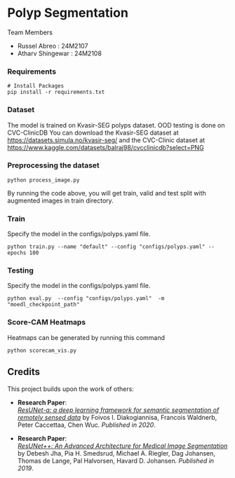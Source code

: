 # Polyp Segmentation 
Team Members
* Russel Abreo : 24M2107
* Atharv Shingewar : 24M2108


### Requirements
```
# Install Packages
pip install -r requirements.txt
```

### Dataset
The model is trained on Kvasir-SEG polyps dataset. OOD testing is done on CVC-ClinicDB
You can download the Kvasir-SEG dataset at https://datasets.simula.no/kvasir-seg/ and the CVC-Clinic dataset
at https://www.kaggle.com/datasets/balraj98/cvcclinicdb?select=PNG

### Preprocessing the dataset

```
python process_image.py
```
By running the code above, you will get train, valid and test split with augmented images in train directory.

### Train
Specify the model in the configs/polyps.yaml file.
```
python train.py --name "default" --config "configs/polyps.yaml" --epochs 100 
```

### Testing
Specify the model in the configs/polyps.yaml file.
```
python eval.py  --config "configs/polyps.yaml"  -m "moedl_checkpoint_path" 
```

### Score-CAM Heatmaps
Heatmaps can be generated by running this command
```
python scorecam_vis.py
```


## Credits

This project builds upon the work of others:

- **Research Paper**:  
  [*ResUNet-a: a deep learning framework for semantic segmentation of remotely sensed data*](https://arxiv.org/pdf/1904.00592) by Foivos I. Diakogiannisa, Francois Waldnerb, Peter Caccettaa, Chen Wuc<sup>*</sup>. Published in 2020*.

- **Research Paper**:  
  [*ResUNet++: An Advanced Architecture for Medical Image Segmentation*](https://arxiv.org/pdf/1911.07067) by Debesh Jha, Pia H. Smedsrud, Michael A. Riegler, Dag Johansen, Thomas de Lange, Pal Halvorsen, Havard D. Johansen<sup>*</sup>. Published in 2019*.